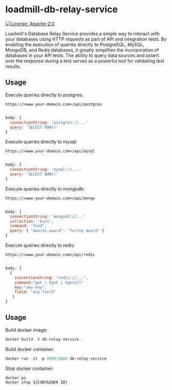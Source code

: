 # loadmill-db-relay-service

[![License: Apache-2.0](https://img.shields.io/badge/License-Apache%202.0-green.svg)](https://opensource.org/licenses/Apache-2.0)

Loadmill's Database Relay Service provides a simple way to interact with your databases using HTTP requests as part of API and integration tests. By enabling the execution of queries directly to PostgreSQL, MySQL, MongoDB, and Redis databases, it greatly simplifies the incorporation of databases in your API tests. The ability to query data sources and assert over the response during a test serves as a powerful tool for validating test results.

## Usage

Execute queries directly to postgres:

`https://<www.your-domain.com>/api/postgres`

```js

body: {
  connectionString: 'postgres://...'
  query: 'SELECT NOW()'
}
```

Execute queries directly to mysql:

`https://<www.your-domain.com>/api/mysql`

```js

body: {
  connectionString: 'mysql://...'
  query: 'SELECT NOW()'
}
```

Execute queries directly to mongodb:

`https://<www.your-domain.com>/api/mongo`

```js

body: {
  connectionString: 'mongodb://...'
  collection: 'bios',
  command: 'find',
  query: { "awards.award": "Turing Award" }
}
```

Execute queries directly to redis:

`https://<www.your-domain.com>/api/redis`

```js

body: {
  {
    connectionString: "redis://...", 
    command:"get | hget | hgetall"
    key:"any-key",
    field: "any-field"
   }
}
```

## Usage

Build docker image:

```js
docker build -t db-relay-service .
```

Build docker container:

```js
docker run -it -p 8080:8080 db-relay-service
```

Stop docker container:

```js
docker ps 
docker stop ${CONTAINER ID}
```
